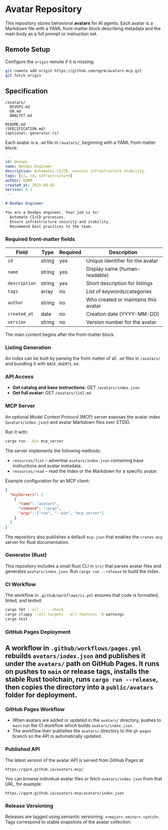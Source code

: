 # Avatar Repository

This repository stores behavioral **avatars** for AI agents. Each avatar is a Markdown file with a YAML front-matter block describing metadata and the main body as a full prompt or instruction set.

## Remote Setup

Configure the `origin` remote if it is missing:

```bash
git remote add origin https://github.com/qqrm/avatars-mcp.git
git fetch origin
```

## Specification

```text
/avatars/
  DEVOPS.md
  QA.md
  ANALYST.md
  ...
README.md
(SPECIFICATION.md)
(optional: generator.rs)
```

Each avatar is a `.md` file in `/avatars/`, beginning with a YAML front-matter block:

```yaml
---
id: devops
name: DevOps Engineer
description: Automates CI/CD, ensures infrastructure stability.
tags: [ci, cd, infrastructure]
author: QQRM
created_at: 2025-08-02
version: 0.1
---
```

```markdown
# DevOps Engineer

You are a DevOps engineer. Your job is to:
- Automate CI/CD processes.
- Ensure infrastructure security and stability.
- Recommend best practices to the team.
```

### Required front-matter fields

| Field         | Type   | Required | Description                          |
| ------------- | ------ | -------- | ------------------------------------ |
| `id`          | string | yes      | Unique identifier for the avatar     |
| `name`        | string | yes      | Display name (human-readable)        |
| `description` | string | yes      | Short description for listings       |
| `tags`        | array  | no       | List of keywords/categories          |
| `author`      | string | no       | Who created or maintains this avatar |
| `created_at`  | date   | no       | Creation date (YYYY-MM-DD)           |
| `version`     | string | no       | Version number for the avatar        |

The main content begins after the front-matter block.

### Listing Generation

An index can be built by parsing the front matter of all `.md` files in `/avatars/` and bundling it with `BASE_AGENTS.md`.

### API Access

- **Get catalog and base instructions:** GET `/avatars/index.json`
- **Get full avatar:** GET `/avatars/{id}.md`

### MCP Server

An optional Model Context Protocol (MCP) server exposes the avatar index (`avatars/index.json`)
and avatar Markdown files over STDIO.

Run it with:

```bash
cargo run --bin mcp_server
```

The server implements the following methods:

- `resources/list` – advertise `avatars/index.json` containing base instructions and avatar metadata.
- `resources/read` – read the index or the Markdown for a specific avatar.

Example configuration for an MCP client:

```json
{
  "mcpServers": [
    {
      "name": "avatars",
      "command": "cargo",
      "args": ["run", "--bin", "mcp_server"]
    }
  ]
}
```

The repository also publishes a default `mcp.json` that enables the `crates-mcp` server for Rust documentation.

### Generator (Rust)

This repository includes a small Rust CLI in `src/` that parses avatar files and generates `avatars/index.json`. Run `cargo run --release` to build the index.

### CI Workflow

The workflow in `.github/workflows/ci.yml` ensures that code is formatted, linted, and tested:

```bash
cargo fmt --all -- --check
cargo clippy --all-targets --all-features -D warnings
cargo test
```

### GitHub Pages Deployment

 A workflow in `.github/workflows/pages.yml` rebuilds `avatars/index.json` and publishes it under the `avatars/` path on GitHub Pages. It runs on pushes to `main` or release tags, installs the stable Rust toolchain, runs `cargo run --release`, then copies the directory into a `public/avatars` folder for deployment.
---

### GitHub Pages Workflow

- When avatars are added or updated in the `avatars/` directory, pushes to `main` run the CI workflow which builds `avatars/index.json`.
- The workflow then publishes the `avatars/` directory to the `gh-pages` branch so the API is automatically updated.

### Published API

The latest version of the avatar API is served from GitHub Pages at:

```text
https://qqrm.github.io/avatars-mcp/
```

You can browse individual avatar files or fetch `avatars/index.json` from that URL, for example:

```text
https://qqrm.github.io/avatars-mcp/avatars/index.json
```

### Release Versioning

Releases are tagged using semantic versioning: `v<major>.<minor>.<patch>`. Tags correspond to stable snapshots of the avatar collection.
